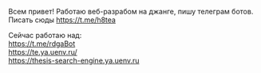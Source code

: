 Всем привет! Работаю веб-разрабом на джанге, пишу телеграм ботов. Писать сюды https://t.me/h8tea

Сейчас работаю над:  
https://t.me/rdgaBot  
https://te.ya.uenv.ru/  
https://thesis-search-engine.ya.uenv.ru
